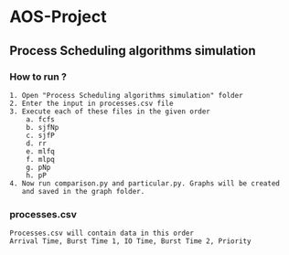 # AOS-Project
## Process Scheduling algorithms simulation

### How to run ?
	1. Open "Process Scheduling algorithms simulation" folder
	2. Enter the input in processes.csv file
	3. Execute each of these files in the given order
		a. fcfs
		b. sjfNp
		c. sjfP
		d. rr
		e. mlfq
		f. mlpq
		g. pNp
		h. pP
	4. Now run comparison.py and particular.py. Graphs will be created
	   and saved in the graph folder.

### processes.csv
    Processes.csv will contain data in this order
    Arrival Time, Burst Time 1, IO Time, Burst Time 2, Priority